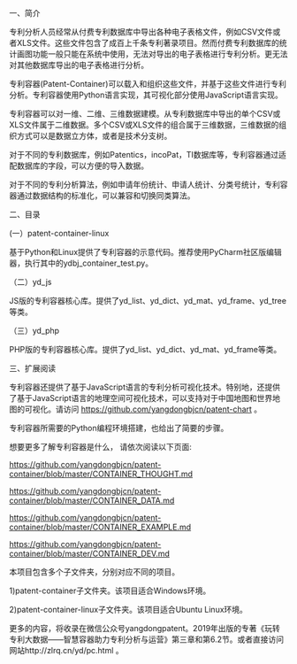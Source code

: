 一、简介

专利分析人员经常从付费专利数据库中导出各种电子表格文件，例如CSV文件或者XLS文件。这些文件包含了成百上千条专利著录项目。然而付费专利数据库的统计画图功能一般只能在系统中使用，无法对导出的电子表格进行专利分析。更无法对其他数据库导出的电子表格进行分析。

专利容器(Patent-Container)可以载入和组织这些文件，并基于这些文件进行专利分析。专利容器使用Python语言实现，其可视化部分使用JavaScript语言实现。

专利容器可以对一维、二维、三维数据建模。从专利数据库中导出的单个CSV或XLS文件属于二维数据。多个CSV或XLS文件的组合属于三维数据，三维数据的组织方式可以是数据立方体，或者是技术分支树。

对于不同的专利数据库，例如Patentics，incoPat，TI数据库等，专利容器通过适配数据库的字段，可以方便的导入数据。

对于不同的专利分析算法，例如申请年份统计、申请人统计、分类号统计，专利容器通过数据结构的标准化，可以兼容和切换同类算法。

二、目录

(一）patent-container-linux

基于Python和Linux提供了专利容器的示意代码。推荐使用PyCharm社区版编辑器，执行其中的ydbj_container_test.py。

（二）yd_js

JS版的专利容器核心库。提供了yd_list、yd_dict、yd_mat、yd_frame、yd_tree等类。

（三）yd_php

PHP版的专利容器核心库。提供了yd_list、yd_dict、yd_mat、yd_frame等类。

三、扩展阅读

专利容器还提供了基于JavaScript语言的专利分析可视化技术。特别地，还提供了基于JavaScript语言的地理空间可视化技术，可以支持对于中国地图和世界地图的可视化。请访问 https://github.com/yangdongbjcn/patent-chart 。

专利容器所需要的Python编程环境搭建，也给出了简要的步骤。

想要更多了解专利容器是什么，
请依次阅读以下页面:

https://github.com/yangdongbjcn/patent-container/blob/master/CONTAINER_THOUGHT.md 

https://github.com/yangdongbjcn/patent-container/blob/master/CONTAINER_DATA.md

https://github.com/yangdongbjcn/patent-container/blob/master/CONTAINER_EXAMPLE.md

https://github.com/yangdongbjcn/patent-container/blob/master/CONTAINER_DEV.md

本项目包含多个子文件夹，分别对应不同的项目。

1)patent-container子文件夹。该项目适合Windows环境。

2)patent-container-linux子文件夹。该项目适合Ubuntu Linux环境。

更多的内容，将收录在微信公众号yangdongpatent。2019年出版的专著《玩转专利大数据——智慧容器助力专利分析与运营》第三章和第6.2节。或者直接访问网站http://zlrq.cn/yd/pc.html 。
